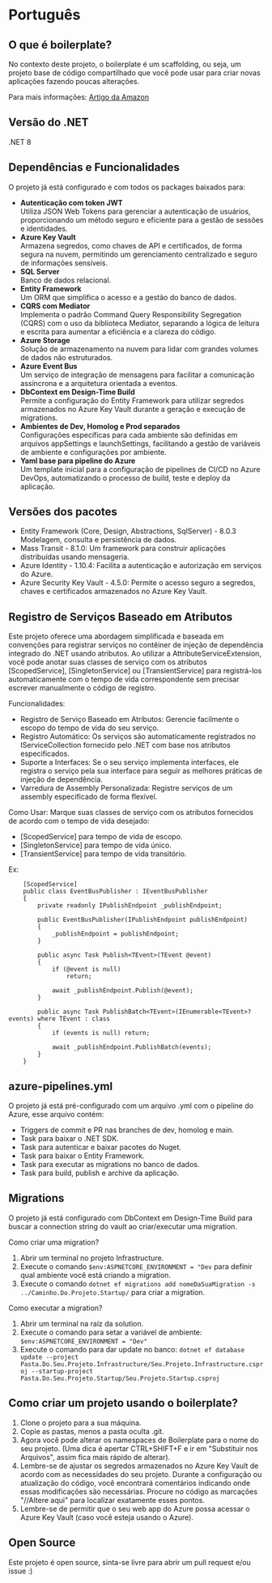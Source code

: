 # Português

## O que é boilerplate?
No contexto deste projeto, o boilerplate é um scaffolding, ou seja, um projeto base de código compartilhado que você pode usar para criar novas aplicações fazendo poucas alterações.

Para mais informações: [Artigo da Amazon](https://aws.amazon.com/pt/what-is/boilerplate-code/)

## Versão do .NET
.NET 8

## Dependências e Funcionalidades

O projeto já está configurado e com todos os packages baixados para:

- **Autenticação com token JWT**  
   Utiliza JSON Web Tokens para gerenciar a autenticação de usuários, proporcionando um método seguro e eficiente para a gestão de sessões e identidades.
- **Azure Key Vault**  
   Armazena segredos, como chaves de API e certificados, de forma segura na nuvem, permitindo um gerenciamento centralizado e seguro de informações sensíveis.
- **SQL Server**  
   Banco de dados relacional.
- **Entity Framework**  
   Um ORM que simplifica o acesso e a gestão do banco de dados.
- **CQRS com Mediator**  
   Implementa o padrão Command Query Responsibility Segregation (CQRS) com o uso da biblioteca Mediator, separando a lógica de leitura e escrita para aumentar a eficiência e a clareza do código.
- **Azure Storage**  
  Solução de armazenamento na nuvem para lidar com grandes volumes de dados não estruturados.
- **Azure Event Bus**  
   Um serviço de integração de mensagens para facilitar a comunicação assíncrona e a arquitetura orientada a eventos.
- **DbContext em Design-Time Build**  
   Permite a configuração do Entity Framework para utilizar segredos armazenados no Azure Key Vault durante a geração e execução de migrations.
- **Ambientes de Dev, Homolog e Prod separados**  
   Configurações específicas para cada ambiente são definidas em arquivos appSettings e launchSettings, facilitando a gestão de variáveis de ambiente e configurações por ambiente.
- **Yaml base para pipeline do Azure**  
   Um template inicial para a configuração de pipelines de CI/CD no Azure DevOps, automatizando o processo de build, teste e deploy da aplicação.

## Versões dos pacotes
- Entity Framework (Core, Design, Abstractions, SqlServer) - 8.0.3 Modelagem, consulta e persistência de dados.
- Mass Transit - 8.1.0: Um framework para construir aplicações distribuídas usando mensageria.
- Azure Identity - 1.10.4: Facilita a autenticação e autorização em serviços do Azure.
- Azure Security Key Vault - 4.5.0: Permite o acesso seguro a segredos, chaves e certificados armazenados no Azure Key Vault.

## Registro de Serviços Baseado em Atributos
Este projeto oferece uma abordagem simplificada e baseada em convenções para registrar serviços no contêiner de injeção de dependência integrado do .NET usando atributos.
Ao utilizar a AttributeServiceExtension, você pode anotar suas classes de serviço com os atributos [ScopedService], [SingletonService] ou [TransientService] para registrá-los automaticamente com o tempo de vida correspondente sem precisar escrever manualmente o código de registro.

Funcionalidades:
  - Registro de Serviço Baseado em Atributos: Gerencie facilmente o escopo do tempo de vida do seu serviço.
  - Registro Automático: Os serviços são automaticamente registrados no IServiceCollection fornecido pelo .NET com base nos atributos especificados.
  - Suporte a Interfaces: Se o seu serviço implementa interfaces, ele registra o serviço pela sua interface para seguir as melhores práticas de injeção de dependência.
  - Varredura de Assembly Personalizada: Registre serviços de um assembly especificado de forma flexível.

Como Usar: Marque suas classes de serviço com os atributos fornecidos de acordo com o tempo de vida desejado:
   - [ScopedService] para tempo de vida de escopo.
   - [SingletonService] para tempo de vida único.
   - [TransientService] para tempo de vida transitório.

Ex:

```
    [ScopedService]
    public class EventBusPublisher : IEventBusPublisher
    {
        private readonly IPublishEndpoint _publishEndpoint;

        public EventBusPublisher(IPublishEndpoint publishEndpoint)
        {
            _publishEndpoint = publishEndpoint;
        }

        public async Task Publish<TEvent>(TEvent @event)
        {
            if (@event is null)
                return;

            await _publishEndpoint.Publish(@event);
        }

        public async Task PublishBatch<TEvent>(IEnumerable<TEvent>? events) where TEvent : class
        {
            if (events is null) return;

            await _publishEndpoint.PublishBatch(events);
        }
    }
```

## azure-pipelines.yml
O projeto já está pré-configurado com um arquivo .yml com o pipeline do Azure, esse arquivo contém:
- Triggers de commit e PR nas branches de dev, homolog e main.
- Task para baixar o .NET SDK.
- Task para autenticar e baixar pacotes do Nuget.
- Task para baixar o Entity Framework.
- Task para executar as migrations no banco de dados.
- Task para build, publish e archive da aplicação.

## Migrations
O projeto já está configurado com DbContext em Design-Time Build para buscar a connection string do vault ao criar/executar uma migration.

Como criar uma migration?
1. Abrir um terminal no projeto Infrastructure.
2. Execute o comando `$env:ASPNETCORE_ENVIRONMENT = "Dev` para definir qual ambiente você está criando a migration.
3. Execute o comando `dotnet ef migrations add nomeDaSuaMigration -s ../Caminho.Do.Projeto.Startup/` para criar a migration.

Como executar a migration?
1. Abrir um terminal na raíz da solution.
2. Execute o comando para setar a variável de ambiente: `$env:ASPNETCORE_ENVIRONMENT = "Dev"`
3. Execute o comando para dar update no banco: `dotnet ef database update --project Pasta.Do.Seu.Projeto.Infrastructure/Seu.Projeto.Infrastructure.csproj --startup-project Pasta.Do.Seu.Projeto.Startup/Seu.Projeto.Startup.csproj`

## Como criar um projeto usando o boilerplate?
1. Clone o projeto para a sua máquina.
2. Copie as pastas, menos a pasta oculta .git.
3. Agora você pode alterar os namespaces de Boilerplate para o nome do seu projeto. (Uma dica é apertar CTRL+SHIFT+F e ir em "Substituir nos Arquivos", assim fica mais rápido de alterar).
4. Lembre-se de ajustar os segredos armazenados no Azure Key Vault de acordo com as necessidades do seu projeto. Durante a configuração ou atualização do código, você encontrará comentários indicando onde essas modificações são necessárias. Procure no código as marcações "//Altere aqui" para localizar exatamente esses pontos.
5. Lembre-se de permitir que o seu web app do Azure possa acessar o Azure Key Vault (caso você esteja usando o Azure).

## Open Source
Este projeto é open source, sinta-se livre para abrir um pull request e/ou issue :)
